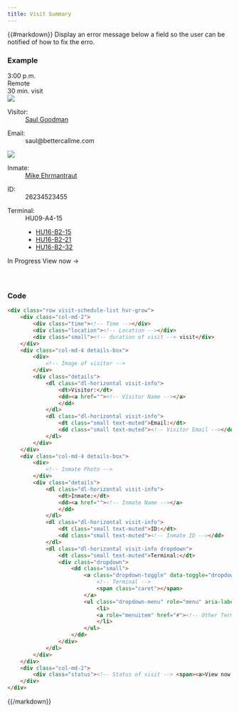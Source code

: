 ```yaml
---
title: Visit Summary
---
```

{{#markdown}}
Display an error message below a field so the user can be notified of how to fix the erro.

### Example
<div class="library__example" style="margin-bottom: 60px;">
    <div class="row visit-schedule-list hvr-grow">
        <div class="col-md-2">
            <div class="time">3:00 p.m.</div>
            <div class="location">Remote</div>
            <div class="small">30 min. visit</div>
        </div>
        <div class="col-md-4 details-box">
            <div>
                <img src="http://placecage.com/50/50">
            </div>
            <div class="details">
                <dl class="dl-horizontal visit-info">
                    <dt>Visitor:</dt>
                    <dd><a href="#/pages/search/inmates/profile/">Saul Goodman</a>
                    </dd>
                </dl>
                <dl class="dl-horizontal visit-info">
                    <dt class="small text-muted">Email:</dt>
                    <dd class="small text-muted">saul@bettercallme.com</dd>
                </dl>
            </div>
        </div>
        <div class="col-md-4 details-box">
            <div>
                <img src="http://fillmurray.com/50/50">
            </div>
            <div class="details">
                <dl class="dl-horizontal visit-info">
                    <dt>Inmate:</dt>
                    <dd><a href="#/pages/search/inmates/profile/">Mike Ehrmantraut</a>
                    </dd>
                </dl>
                <dl class="dl-horizontal visit-info">
                    <dt class="small text-muted">ID:</dt>
                    <dd class="small text-muted">26234523455</dd>
                </dl>
                <dl class="dl-horizontal visit-info dropdown">
                    <dt class="small text-muted">Terminal:</dt>
                    <div class="dropdown">
                        <dd class="small">
                            <a class="dropdown-toggle" data-toggle="dropdown">HU09-A4-15 <span class="caret"></span></a>
                            <ul class="dropdown-menu" role="menu" aria-labelledby="dropdownMenu1">
                                <li><a role="menuitem" href="#">HU16-B2-15</a>
                                </li>
                                <li><a role="menuitem" href="#">HU16-B2-21</a>
                                </li>
                                <li><a role="menuitem" href="#">HU16-B2-32</a>
                                </li>
                            </ul>
                        </dd>
                    </div>
                </dl>
            </div>
        </div>
        <div class="col-md-2">
            <div class="status">In Progress <span><a>View now →</a></span></div>
        </div>
    </div>
</div>

### Code
```html
<div class="row visit-schedule-list hvr-grow">
    <div class="col-md-2">
        <div class="time"><!-- Time --></div>
        <div class="location"><!-- Location --></div>
        <div class="small"><!-- duration of visit --> visit</div>
    </div>
    <div class="col-md-4 details-box">
        <div>
            <!-- Image of visitor -->
        </div>
        <div class="details">
            <dl class="dl-horizontal visit-info">
                <dt>Visitor:</dt>
                <dd><a href=""><!-- Visitor Name --></a>
                </dd>
            </dl>
            <dl class="dl-horizontal visit-info">
                <dt class="small text-muted">Email:</dt>
                <dd class="small text-muted"><!-- Visitor Email --></dd>
            </dl>
        </div>
    </div>
    <div class="col-md-4 details-box">
        <div>
            <!-- Inmate Photo -->
        </div>
        <div class="details">
            <dl class="dl-horizontal visit-info">
                <dt>Inmate:</dt>
                <dd><a href=""><!-- Inmate Name --></a>
                </dd>
            </dl>
            <dl class="dl-horizontal visit-info">
                <dt class="small text-muted">ID:</dt>
                <dd class="small text-muted"><!-- Inmate ID --></dd>
            </dl>
            <dl class="dl-horizontal visit-info dropdown">
                <dt class="small text-muted">Terminal:</dt>
                <div class="dropdown">
                    <dd class="small">
                        <a class="dropdown-toggle" data-toggle="dropdown">
                            <!-- Terminal -->
                            <span class="caret"></span>
                        </a>
                        <ul class="dropdown-menu" role="menu" aria-labelledby="dropdownMenu1">
                            <li>
                            <a role="menuitem" href="#"><!-- Other Terminal --></a>
                            </li>
                        </ul>
                    </dd>
                </div>
            </dl>
        </div>
    </div>
    <div class="col-md-2">
        <div class="status"><!-- Status of visit --> <span><a>View now →</a></span></div>
    </div>
</div>
```
{{/markdown}}